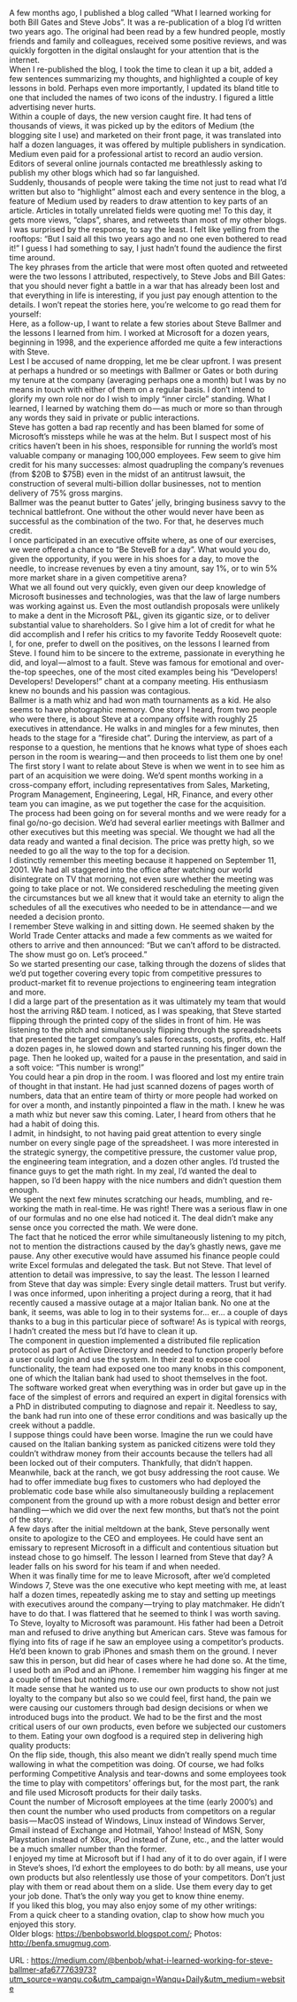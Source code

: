   A few months ago, I published a blog called “What I learned working for both Bill Gates and Steve Jobs”. It was a re-publication of a blog I’d written two years ago. The original had been read by a few hundred people, mostly friends and family and colleagues, received some positive reviews, and was quickly forgotten in the digital onslaught for your attention that is the internet.  
    When I re-published the blog, I took the time to clean it up a bit, added a few sentences summarizing my thoughts, and highlighted a couple of key lessons in bold. Perhaps even more importantly, I updated its bland title to one that included the names of two icons of the industry. I figured a little advertising never hurts.  
    Within a couple of days, the new version caught fire. It had tens of thousands of views, it was picked up by the editors of Medium (the blogging site I use) and marketed on their front page, it was translated into half a dozen languages, it was offered by multiple publishers in syndication. Medium even paid for a professional artist to record an audio version. Editors of several online journals contacted me breathlessly asking to publish my other blogs which had so far languished.  
    Suddenly, thousands of people were taking the time not just to read what I’d written but also to “highlight” almost each and every sentence in the blog, a feature of Medium used by readers to draw attention to key parts of an article. Articles in totally unrelated fields were quoting me! To this day, it gets more views, “claps”, shares, and retweets than most of my other blogs.  
    I was surprised by the response, to say the least. I felt like yelling from the rooftops: “But I said all this two years ago and no one even bothered to read it!” I guess I had something to say, I just hadn’t found the audience the first time around.  
    The key phrases from the article that were most often quoted and retweeted were the two lessons I attributed, respectively, to Steve Jobs and Bill Gates: that you should never fight a battle in a war that has already been lost and that everything in life is interesting, if you just pay enough attention to the details. I won’t repeat the stories here, you’re welcome to go read them for yourself:  
    Here, as a follow-up, I want to relate a few stories about Steve Ballmer and the lessons I learned from him. I worked at Microsoft for a dozen years, beginning in 1998, and the experience afforded me quite a few interactions with Steve.  
    Lest I be accused of name dropping, let me be clear upfront. I was present at perhaps a hundred or so meetings with Ballmer or Gates or both during my tenure at the company (averaging perhaps one a month) but I was by no means in touch with either of them on a regular basis. I don’t intend to glorify my own role nor do I wish to imply “inner circle” standing. What I learned, I learned by watching them do — as much or more so than through any words they said in private or public interactions.  
    Steve has gotten a bad rap recently and has been blamed for some of Microsoft’s missteps while he was at the helm. But I suspect most of his critics haven’t been in his shoes, responsible for running the world’s most valuable company or managing 100,000 employees. Few seem to give him credit for his many successes: almost quadrupling the company’s revenues (from $20B to $75B) even in the midst of an antitrust lawsuit, the construction of several multi-billion dollar businesses, not to mention delivery of 75% gross margins.  
    Ballmer was the peanut butter to Gates’ jelly, bringing business savvy to the technical battlefront. One without the other would never have been as successful as the combination of the two. For that, he deserves much credit.  
    I once participated in an executive offsite where, as one of our exercises, we were offered a chance to “Be SteveB for a day”. What would you do, given the opportunity, if you were in his shoes for a day, to move the needle, to increase revenues by even a tiny amount, say 1%, or to win 5% more market share in a given competitive arena?  
    What we all found out very quickly, even given our deep knowledge of Microsoft businesses and technologies, was that the law of large numbers was working against us. Even the most outlandish proposals were unlikely to make a dent in the Microsoft P&L, given its gigantic size, or to deliver substantial value to shareholders. So I give him a lot of credit for what he did accomplish and I refer his critics to my favorite Teddy Roosevelt quote:  
    I, for one, prefer to dwell on the positives, on the lessons I learned from Steve. I found him to be sincere to the extreme, passionate in everything he did, and loyal — almost to a fault. Steve was famous for emotional and over-the-top speeches, one of the most cited examples being his “Developers! Developers! Developers!” chant at a company meeting. His enthusiasm knew no bounds and his passion was contagious.  
    Ballmer is a math whiz and had won math tournaments as a kid. He also seems to have photographic memory. One story I heard, from two people who were there, is about Steve at a company offsite with roughly 25 executives in attendance. He walks in and mingles for a few minutes, then heads to the stage for a “fireside chat”. During the interview, as part of a response to a question, he mentions that he knows what type of shoes each person in the room is wearing — and then proceeds to list them one by one!  
    The first story I want to relate about Steve is when we went in to see him as part of an acquisition we were doing. We’d spent months working in a cross-company effort, including representatives from Sales, Marketing, Program Management, Engineering, Legal, HR, Finance, and every other team you can imagine, as we put together the case for the acquisition.  
    The process had been going on for several months and we were ready for a final go/no-go decision. We’d had several earlier meetings with Ballmer and other executives but this meeting was special. We thought we had all the data ready and wanted a final decision. The price was pretty high, so we needed to go all the way to the top for a decision.  
    I distinctly remember this meeting because it happened on September 11, 2001. We had all staggered into the office after watching our world disintegrate on TV that morning, not even sure whether the meeting was going to take place or not. We considered rescheduling the meeting given the circumstances but we all knew that it would take an eternity to align the schedules of all the executives who needed to be in attendance — and we needed a decision pronto.  
    I remember Steve walking in and sitting down. He seemed shaken by the World Trade Center attacks and made a few comments as we waited for others to arrive and then announced: “But we can’t afford to be distracted. The show must go on. Let’s proceed.”  
    So we started presenting our case, talking through the dozens of slides that we’d put together covering every topic from competitive pressures to product-market fit to revenue projections to engineering team integration and more.  
    I did a large part of the presentation as it was ultimately my team that would host the arriving R&D team. I noticed, as I was speaking, that Steve started flipping through the printed copy of the slides in front of him. He was listening to the pitch and simultaneously flipping through the spreadsheets that presented the target company’s sales forecasts, costs, profits, etc. Half a dozen pages in, he slowed down and started running his finger down the page. Then he looked up, waited for a pause in the presentation, and said in a soft voice: “This number is wrong!”  
    You could hear a pin drop in the room. I was floored and lost my entire train of thought in that instant. He had just scanned dozens of pages worth of numbers, data that an entire team of thirty or more people had worked on for over a month, and instantly pinpointed a flaw in the math. I knew he was a math whiz but never saw this coming. Later, I heard from others that he had a habit of doing this.  
    I admit, in hindsight, to not having paid great attention to every single number on every single page of the spreadsheet. I was more interested in the strategic synergy, the competitive pressure, the customer value prop, the engineering team integration, and a dozen other angles. I’d trusted the finance guys to get the math right. In my zeal, I’d wanted the deal to happen, so I’d been happy with the nice numbers and didn’t question them enough.  
    We spent the next few minutes scratching our heads, mumbling, and re-working the math in real-time. He was right! There was a serious flaw in one of our formulas and no one else had noticed it. The deal didn’t make any sense once you corrected the math. We were done.  
    The fact that he noticed the error while simultaneously listening to my pitch, not to mention the distractions caused by the day’s ghastly news, gave me pause. Any other executive would have assumed his finance people could write Excel formulas and delegated the task. But not Steve. That level of attention to detail was impressive, to say the least. The lesson I learned from Steve that day was simple: Every single detail matters. Trust but verify.  
    I was once informed, upon inheriting a project during a reorg, that it had recently caused a massive outage at a major Italian bank. No one at the bank, it seems, was able to log in to their systems for… er… a couple of days thanks to a bug in this particular piece of software! As is typical with reorgs, I hadn’t created the mess but I’d have to clean it up.  
    The component in question implemented a distributed file replication protocol as part of Active Directory and needed to function properly before a user could login and use the system. In their zeal to expose cool functionality, the team had exposed one too many knobs in this component, one of which the Italian bank had used to shoot themselves in the foot.  
    The software worked great when everything was in order but gave up in the face of the simplest of errors and required an expert in digital forensics with a PhD in distributed computing to diagnose and repair it. Needless to say, the bank had run into one of these error conditions and was basically up the creek without a paddle.  
    I suppose things could have been worse. Imagine the run we could have caused on the Italian banking system as panicked citizens were told they couldn’t withdraw money from their accounts because the tellers had all been locked out of their computers. Thankfully, that didn’t happen.  
    Meanwhile, back at the ranch, we got busy addressing the root cause. We had to offer immediate bug fixes to customers who had deployed the problematic code base while also simultaneously building a replacement component from the ground up with a more robust design and better error handling — which we did over the next few months, but that’s not the point of the story.  
    A few days after the initial meltdown at the bank, Steve personally went onsite to apologize to the CEO and employees. He could have sent an emissary to represent Microsoft in a difficult and contentious situation but instead chose to go himself. The lesson I learned from Steve that day? A leader falls on his sword for his team if and when needed.  
    When it was finally time for me to leave Microsoft, after we’d completed Windows 7, Steve was the one executive who kept meeting with me, at least half a dozen times, repeatedly asking me to stay and setting up meetings with executives around the company — trying to play matchmaker. He didn’t have to do that. I was flattered that he seemed to think I was worth saving.  
    To Steve, loyalty to Microsoft was paramount. His father had been a Detroit man and refused to drive anything but American cars. Steve was famous for flying into fits of rage if he saw an employee using a competitor’s products. He’d been known to grab iPhones and smash them on the ground. I never saw this in person, but did hear of cases where he had done so. At the time, I used both an iPod and an iPhone. I remember him wagging his finger at me a couple of times but nothing more.  
    It made sense that he wanted us to use our own products to show not just loyalty to the company but also so we could feel, first hand, the pain we were causing our customers through bad design decisions or when we introduced bugs into the product. We had to be the first and the most critical users of our own products, even before we subjected our customers to them. Eating your own dogfood is a required step in delivering high quality products:  
    On the flip side, though, this also meant we didn’t really spend much time wallowing in what the competition was doing. Of course, we had folks performing Competitive Analysis and tear-downs and some employees took the time to play with competitors’ offerings but, for the most part, the rank and file used Microsoft products for their daily tasks.  
    Count the number of Microsoft employees at the time (early 2000’s) and then count the number who used products from competitors on a regular basis — MacOS instead of Windows, Linux instead of Windows Server, Gmail instead of Exchange and Hotmail, Yahoo! Instead of MSN, Sony Playstation instead of XBox, iPod instead of Zune, etc., and the latter would be a much smaller number than the former.  
    I enjoyed my time at Microsoft but if I had any of it to do over again, if I were in Steve’s shoes, I’d exhort the employees to do both: by all means, use your own products but also relentlessly use those of your competitors. Don’t just play with them or read about them on a slide. Use them every day to get your job done. That’s the only way you get to know thine enemy.  
    If you liked this blog, you may also enjoy some of my other writings:  
    From a quick cheer to a standing ovation, clap to show how much you enjoyed this story.  
    Older blogs: https://benbobsworld.blogspot.com/; Photos: http://benfa.smugmug.com.  
    
  URL : https://medium.com/@benbob/what-i-learned-working-for-steve-ballmer-afa677763973?utm_source=wanqu.co&utm_campaign=Wanqu+Daily&utm_medium=website